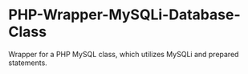 # PHP-Wrapper-MySQLi-Database-Class
Wrapper for a PHP MySQL class, which utilizes MySQLi and prepared statements.
